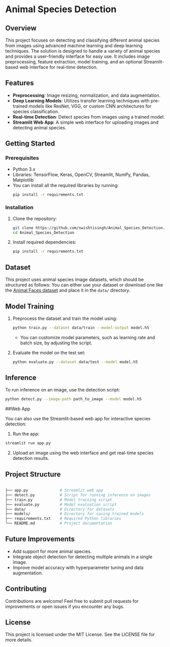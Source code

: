 
# Animal Species Detection

## Overview
This project focuses on detecting and classifying different animal species from images using advanced machine learning and deep learning techniques. The solution is designed to handle a variety of animal species and provides a user-friendly interface for easy use. It includes image preprocessing, feature extraction, model training, and an optional Streamlit-based web interface for real-time detection.

## Features
- **Preprocessing**: Image resizing, normalization, and data augmentation.
- **Deep Learning Models**: Utilizes transfer learning techniques with pre-trained models like ResNet, VGG, or custom CNN architectures for species classification.
- **Real-time Detection**: Detect species from images using a trained model.
- **Streamlit Web App**: A simple web interface for uploading images and detecting animal species.

## Getting Started

### Prerequisites
- Python 3.x
- Libraries: TensorFlow, Keras, OpenCV, Streamlit, NumPy, Pandas, Matplotlib
- You can install all the required libraries by running:
    ```bash
    pip install -r requirements.txt
    ```

### Installation
1. Clone the repository:
    ```bash
    git clone https://github.com/swishtisingh/Animal_Species_Detection.git
    cd Animal_Species_Detection
    ```
2. Install required dependencies:
    ```bash
    pip install -r requirements.txt
    ```

## Dataset
This project uses animal species image datasets, which should be structured as follows:
You can either use your dataset or download one like the [Animal Faces dataset](https://www.kaggle.com/datasets) and place it in the `data/` directory.

## Model Training
1. Preprocess the dataset and train the model using:
    ```bash
    python train.py --dataset data/train --model-output model.h5
    ```
   - You can customize model parameters, such as learning rate and batch size, by adjusting the script.
   
2. Evaluate the model on the test set:
    ```bash
    python evaluate.py --dataset data/test --model model.h5
    ```

## Inference
To run inference on an image, use the detection script:
```bash
python detect.py --image-path path_to_image --model model.h5
```
##Web App

You can also use the Streamlit-based web app for interactive species detection:

1. Run the app:
```bash
streamlit run app.py
```
2. Upload an image using the web interface and get real-time species detection results.

## Project Structure

```bash

├── app.py              # Streamlit web app
├── detect.py           # Script for running inference on images
├── train.py            # Model training script
├── evaluate.py         # Model evaluation script
├── data/               # Directory for datasets
├── models/             # Directory for saving trained models
├── requirements.txt    # Required Python libraries
└── README.md           # Project documentation
```
## Future Improvements

- Add support for more animal species.
- Integrate object detection for detecting multiple animals in a single image.
- Improve model accuracy with hyperparameter tuning and data augmentation.

## Contributing

Contributions are welcome! Feel free to submit pull requests for improvements or open issues if you encounter any bugs.

## License

This project is licensed under the MIT License. See the LICENSE file for more details.
